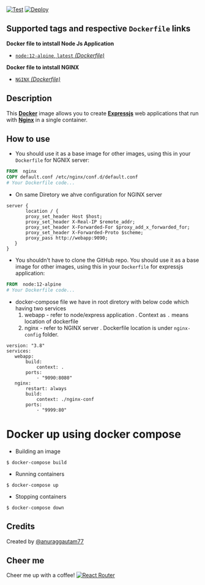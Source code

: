[![Test](https://github.com/tiangolo/uwsgi-nginx-docker/workflows/Test/badge.svg)](https://github.com/tiangolo/uwsgi-nginx-docker/actions?query=workflow%3ATest) [![Deploy](https://github.com/tiangolo/uwsgi-nginx-docker/workflows/Deploy/badge.svg)](https://github.com/tiangolo/uwsgi-nginx-docker/actions?query=workflow%3ADeploy)

## Supported tags and respective `Dockerfile` links

**Docker file to intstall Node Js Application**
* [`node:12-alpine`, `latest` _(Dockerfile)_](https://github.com/anuraggautam77/nginx-express-Docker/blob/main/Dockerfile)

**Docker file to intstall NGINX**
* [`NGINX` _(Dockerfile)_](https://github.com/anuraggautam77/nginx-express-Docker/blob/main/nginx-conf/Dockerfile)


## Description

This [**Docker**](https://www.docker.com/) image allows you to create [**Expressjs**](https://expressjs.com/) web applications that run with [**Nginx**](http://nginx.org/en/) in a single container.

## How to use


* You should use it as a base image for other images, using this in your `Dockerfile` for NGNIX server:

```Dockerfile
FROM  nginx
COPY default.conf /etc/nginx/conf.d/default.conf
# Your Dockerfile code...
```
* On same Diretory we ahve configuration for NGINX server

 ```
 server {
        location / {
        proxy_set_header Host $host;
        proxy_set_header X-Real-IP $remote_addr;
        proxy_set_header X-Forwarded-For $proxy_add_x_forwarded_for;
        proxy_set_header X-Forwarded-Proto $scheme;
        proxy_pass http://webapp:9090;
    }
}
```` 
  
* You shouldn't have to clone the GitHub repo. You should use it as a base image for other images, using this in your `Dockerfile` for expressjs application:

```Dockerfile
FROM  node:12-alpine
# Your Dockerfile code...
```

* docker-compose file we have in root diretory with below code  which having two  services 
  1) webapp - refer to node/express application . Context as ```.``` means location of dockerfile
  2) nginx  - refer to NGINX server . Dockerfile location is under ```nginx-config``` folder.
 ```
version: "3.8"
services:
    webapp:
        build:
            context: .
        ports:
            - "9090:8080"
    nginx:
        restart: always
        build:
            context: ./nginx-conf
        ports:
            - "9999:80"
```

# Docker up using docker compose

* Building an image

```
$ docker-compose build
```

* Running containers

```
$ docker-compose up
```

* Stopping  containers

```
$ docker-compose down
```

## Credits

Created by [@anuraggautam77](https://www.linkedin.com/in/anuraggautam77/)

 ## Cheer me
Cheer me up with a coffee! [![React Router](https://www.buymeacoffee.com/assets/img/bmc-f-logo.svg)](https://www.buymeacoffee.com/fL0O9wW)



